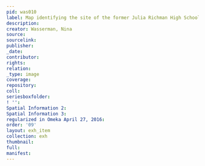 ```yaml
---
pid: was010
label: Map identifying the site of the former Julia Richman High School
description:
creator: Wasserman, Nina
source:
sourcelink:
publisher:
_date:
contributor:
rights:
relation:
_type: image
coverage:
repository:
coll:
seriesboxfolder:
! '':
Spatial Information 2:
Spatial Information 3:
regularized in Omeka April 27, 2016:
order: '09'
layout: exh_item
collection: exh
thumbnail:
full:
manifest:
---
```

